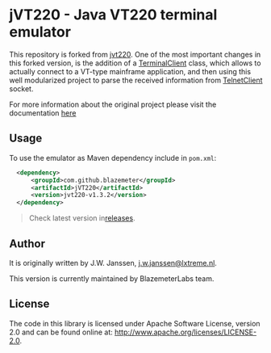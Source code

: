 # jVT220 - Java VT220 terminal emulator

This repository is forked from [jvt220](https://github.com/jawi/jVT220).
One of the most important changes in this forked version, is the addition of a [TerminalClient](/src/main/java/nl/lxtreme/jvt220/terminal/TerminalClient.java)  class, which allows to actually connect to a VT-type mainframe application, and then using this well modularized project to parse the received information from [TelnetClient](https://commons.apache.org/proper/commons-net/) socket. 

For more information about the original project please visit the documentation [here](https://github.com/jawi/jVT220/blob/master/README.md) 

## Usage 

To use the emulator as Maven dependency include in `pom.xml`:

```xml
  <dependency>
      <groupId>com.github.blazemeter</groupId>
 	  <artifactId>jVT220</artifactId>
  	  <version>jvt220-v1.3.2</version>
  </dependency>
```

>Check latest version in[releases](https://github.com/Blazemeter/jVT220/releases).

## Author

It is originally written by J.W. Janssen, <j.w.janssen@lxtreme.nl>.

This version is currently maintained by BlazemeterLabs team. 

## License

The code in this library is licensed under Apache Software License, version 
2.0 and can be found online at: <http://www.apache.org/licenses/LICENSE-2.0>.

